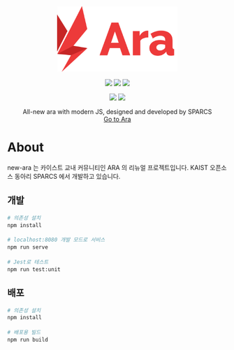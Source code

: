 <br />
<br />
<br />
<p align="center">
  <a href="https://github.com/github_username/repo">
    <img src="src/assets/Services-Ara.png" alt="Logo" height="150">
  </a>
  
  <p align="center">
    <img src="https://api.netlify.com/api/v1/badges/3a7e4374-00d4-4773-b170-95fc638526e6/deploy-status"/>
    <img src="https://img.shields.io/badge/version-1.0-informational.svg" />
    <img src="https://img.shields.io/badge/stage-OBT-critical.svg" />
  </p>
  <p align="center">
    <img src="https://img.shields.io/badge/license-MIT-black.svg" />
    <img src="https://img.shields.io/badge/vue-2.x-41b883.svg" />
  </p>
  
  <p align="center">
    All-new ara with modern JS, designed and developed by SPARCS
    <br />
    <a href="https://ara-beta.sparcs.org">Go to Ara</a>
  </p>
</p>

# About
new-ara 는 카이스트 교내 커뮤니티인 ARA 의 리뉴얼 프로젝트입니다. KAIST 오픈소스 동아리 SPARCS 에서 개발하고 있습니다.


## 개발
```bash
# 의존성 설치
npm install

# localhost:8080 개발 모드로 서비스
npm run serve

# Jest로 테스트
npm run test:unit
```

## 배포
```bash
# 의존성 설치
npm install

# 배포용 빌드
npm run build
```
